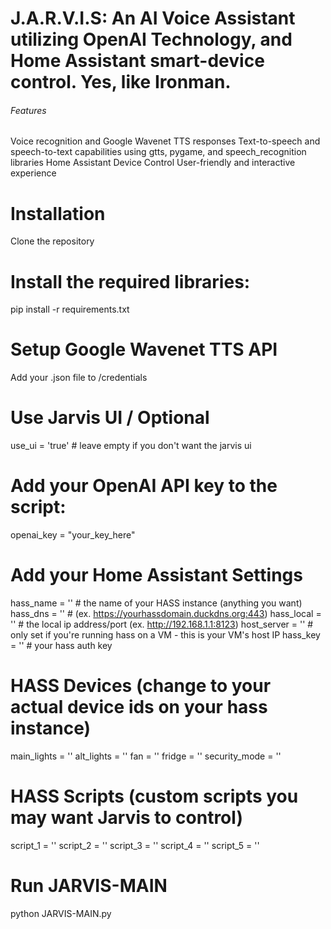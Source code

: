 # J.A.R.V.I.S: An AI Voice Assistant utilizing OpenAI Technology, and Home Assistant smart-device control. Yes, like Ironman.


###### Features ######

Voice recognition and Google Wavenet TTS responses
Text-to-speech and speech-to-text capabilities using gtts, pygame, and speech_recognition libraries
Home Assistant Device Control
User-friendly and interactive experience

# Installation

Clone the repository

# Install the required libraries:

pip install -r requirements.txt

# Setup Google Wavenet TTS API

Add your .json file to /credentials

# Use Jarvis UI / Optional
use_ui = 'true'     # leave empty if you don't want the jarvis ui

# Add your OpenAI API key to the script:

openai_key = "your_key_here"

# Add your Home Assistant Settings
hass_name = ''  # the name of your HASS instance (anything you want)
hass_dns = ''   # (ex. https://yourhassdomain.duckdns.org:443)
hass_local = ''    # the local ip address/port (ex. http://192.168.1.1:8123)
host_server = ''   # only set if you're running hass on a VM - this is your VM's host IP
hass_key = '' # your hass auth key

# HASS Devices (change to your actual device ids on your hass instance)
main_lights = ''
alt_lights = '' 
fan = ''
fridge = ''
security_mode = ''

# HASS Scripts (custom scripts you may want Jarvis to control)
script_1 = ''
script_2 = ''
script_3 = ''
script_4 = ''
script_5 = ''

# Run JARVIS-MAIN
python JARVIS-MAIN.py

